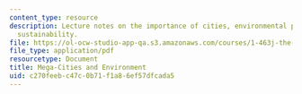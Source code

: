 ```yaml
---
content_type: resource
description: Lecture notes on the importance of cities, environmental policy, and
  sustainability.
file: https://ol-ocw-studio-app-qa.s3.amazonaws.com/courses/1-463j-the-impact-of-globalization-on-the-built-environment-fall-2009/c270feebc47c0b71f1a86ef57dfcada5_MIT1_463JF09_lec12.pdf
file_type: application/pdf
resourcetype: Document
title: Mega-Cities and Environment
uid: c270feeb-c47c-0b71-f1a8-6ef57dfcada5
---
```

